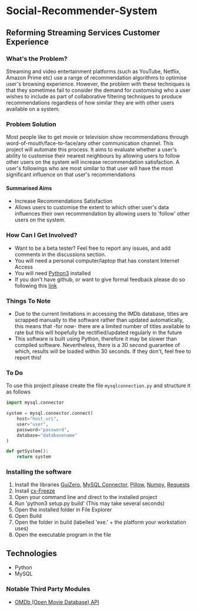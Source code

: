 # Social-Recommender-System

## Reforming Streaming Services Customer Experience

### What's the Problem?
Streaming and video entertainment platforms (such as YouTube, Netflix, Amazon Prime etc) use a range of recommendation algorithms to optimise user's browsing experience. However, the problem with these techniques is that they sometimes fail to consider the demand for customising who a user wishes to include as part of collaborative filtering techniques to produce recommendations regardless of how similar they are with other users available on a system.

### Problem Solution
Most people like to get movie or television show recommendations through word-of-mouth/face-to-face/any other communication channel. This project will automate this process. It aims to evaluate whether a user's ability to customise their nearest neighbours by allowing users to follow other users on the system will increase recommendation satisfaction. A user's followings who are most similar to that user will have the most significant influence on that user's recommendations

#### Summarised Aims

* Increase Recommendations Satisfaction
* Allows users to customise the extent to which other user's data influences their own recommendation by allowing users to 'follow' other users on the system.

### How Can I Get Involved?

* Want to be a beta tester? Feel free to report any issues, and add comments in the discussions section.
* You will need a personal computer/laptop that has constant Internet Access
* You will need <a href="https://www.python.org/downloads/">Python3</a> installed
* If you don't have github, or want to give formal feedback please do so following this <a href="https://docs.google.com/forms/d/e/1FAIpQLScGBPRhQ8ZrVzrXfL15ZwKrV4o5wu1vWHz-0ulAAGe0BaUudw/viewform" target="_blank">link</a>

### Things To Note

* Due to the current limitations in accessing the IMDb database, titles are scrapped manually to the software rather than updated automatically, this means that -for now- there are a limited number of titles available to rate but this will hopefully be rectified/updated regularly in the future
* This software is built using Python, therefore it may be slower than compiled software. Nevertheless, there is a 30 second guarantee of which, results will be loaded within 30 seconds. If they don't, feel free to report this!

### To Do

To use this project please create the file ```mysqlconnection.py``` and structure it as follows

```python
import mysql.connector

system = mysql.connector.connect(
    host="host_uri",
    user="user",
    password="password",
    database="databasename"
)

def getSystem():
    return system
```

### Installing the software

1. Install the libraries <a href="https://pypi.org/project/guizero/">GuiZero</a>, <a href="https://pypi.org/project/mysql-connector-python/">MySQL Connector</a>, <a href="https://pypi.org/project/Pillow/">Pillow</a>, <a href="https://pypi.org/project/numpy/">Numpy</a>, <a href="https://pypi.org/project/requests/">Requests</a>
2. Install <a href="https://pypi.org/project/cx-Freeze/">cx-Freeze</a>
3. Open your command line and direct to the installed project
4. Run 'python3 setup.py build' (This may take several seconds)
5. Open the installed folder in File Explorer
6. Open Build
7. Open the folder in build (labelled 'exe.' + the platform your workstation uses)
8. Open the executable program in the file


## Technologies
* Python
* MySQL

### Notable Third Party Modules 
* <a href="http://www.omdbapi.com/">OMDb (Open Movie Database) API</a> 
